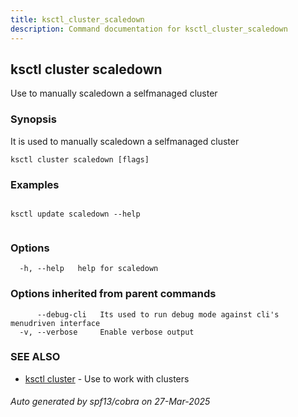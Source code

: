 ```yaml
---
title: ksctl_cluster_scaledown
description: Command documentation for ksctl_cluster_scaledown
---
```


## ksctl cluster scaledown

Use to manually scaledown a selfmanaged cluster

### Synopsis

It is used to manually scaledown a selfmanaged cluster

```
ksctl cluster scaledown [flags]
```

### Examples

```

ksctl update scaledown --help
		
```

### Options

```
  -h, --help   help for scaledown
```

### Options inherited from parent commands

```
      --debug-cli   Its used to run debug mode against cli's menudriven interface
  -v, --verbose     Enable verbose output
```

### SEE ALSO

* [ksctl cluster](ksctl_cluster.md)	 - Use to work with clusters

###### Auto generated by spf13/cobra on 27-Mar-2025
